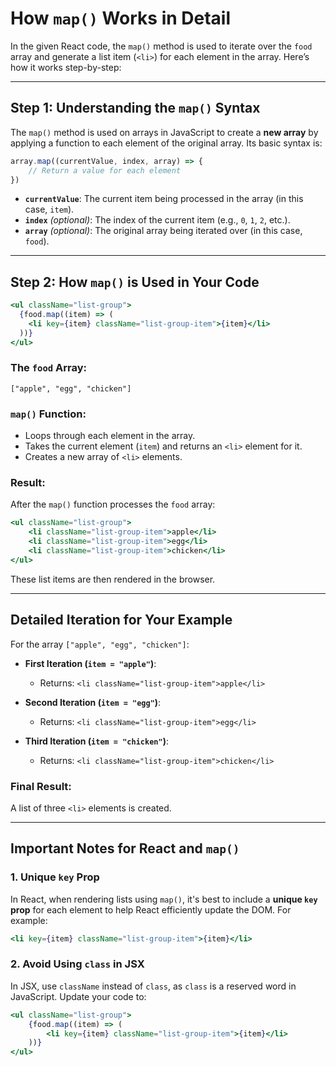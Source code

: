 # How `map()` Works in Detail

In the given React code, the `map()` method is used to iterate over the `food` array and generate a list item (`<li>`) for each element in the array. Here’s how it works step-by-step:

---

## Step 1: Understanding the `map()` Syntax

The `map()` method is used on arrays in JavaScript to create a **new array** by applying a function to each element of the original array. Its basic syntax is:

```javascript
array.map((currentValue, index, array) => {
    // Return a value for each element
})
```

- **`currentValue`**: The current item being processed in the array (in this case, `item`).
- **`index`** *(optional)*: The index of the current item (e.g., `0`, `1`, `2`, etc.).
- **`array`** *(optional)*: The original array being iterated over (in this case, `food`).

---

## Step 2: How `map()` is Used in Your Code

```jsx
<ul className="list-group">
  {food.map((item) => (
    <li key={item} className="list-group-item">{item}</li>
  ))}
</ul>
```

### **The `food` Array**:
`["apple", "egg", "chicken"]`

### **`map()` Function**:
- Loops through each element in the array.
- Takes the current element (`item`) and returns an `<li>` element for it.
- Creates a new array of `<li>` elements.

### **Result**:
After the `map()` function processes the `food` array:

```jsx
<ul className="list-group">
    <li className="list-group-item">apple</li>
    <li className="list-group-item">egg</li>
    <li className="list-group-item">chicken</li>
</ul>
```

These list items are then rendered in the browser.

---

## Detailed Iteration for Your Example

For the array `["apple", "egg", "chicken"]`:

- **First Iteration (`item = "apple"`)**:
  - Returns: `<li className="list-group-item">apple</li>`

- **Second Iteration (`item = "egg"`)**:
  - Returns: `<li className="list-group-item">egg</li>`

- **Third Iteration (`item = "chicken"`)**:
  - Returns: `<li className="list-group-item">chicken</li>`

### **Final Result**:
A list of three `<li>` elements is created.

---

## Important Notes for React and `map()`

### 1. **Unique `key` Prop**
In React, when rendering lists using `map()`, it's best to include a **unique `key` prop** for each element to help React efficiently update the DOM. For example:

```jsx
<li key={item} className="list-group-item">{item}</li>
```

### 2. **Avoid Using `class` in JSX**
In JSX, use `className` instead of `class`, as `class` is a reserved word in JavaScript. Update your code to:

```jsx
<ul className="list-group">
    {food.map((item) => (
        <li key={item} className="list-group-item">{item}</li>
    ))}
</ul>
